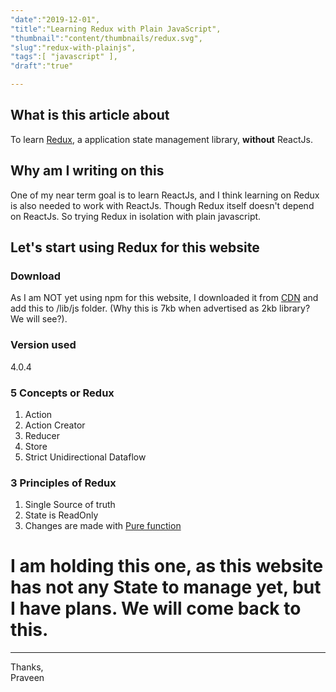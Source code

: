 ```yaml
---
"date":"2019-12-01",
"title":"Learning Redux with Plain JavaScript",
"thumbnail":"content/thumbnails/redux.svg",
"slug":"redux-with-plainjs",
"tags":[ "javascript" ],
"draft":"true"

---
```


## What is this article about
To learn [Redux](https://redux.js.org/), a application state management library, **without** ReactJs.

## Why am I writing on this
One of my near term goal is to learn ReactJs, and I think learning on Redux is also needed to work with ReactJs. Though Redux itself doesn't depend on ReactJs. So trying Redux in isolation with plain javascript.

## Let's start using Redux for this website

### Download
As I am NOT yet using npm for this website, I downloaded it from [CDN](https://cdnjs.cloudflare.com/ajax/libs/redux/4.0.4/redux.min.js) and add this to /lib/js folder. (Why this is 7kb when advertised as 2kb library? We will see?).


### Version used
4.0.4

### 5 Concepts or Redux
1. Action  
2. Action Creator  
3. Reducer  
4. Store  
5. Strict Unidirectional Dataflow

### 3 Principles of Redux
1. Single Source of truth  
2. State is ReadOnly  
3. Changes are made with [Pure function](https://en.wikipedia.org/wiki/Pure_function)  


# I am holding this one, as this website has not any State to manage yet, but I have plans. We will come back to this.

---
Thanks,  
Praveen
